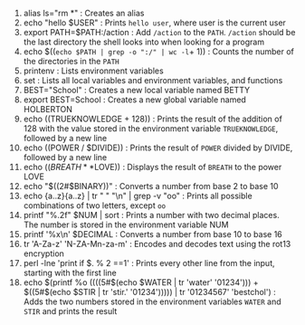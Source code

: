 1.	alias ls="rm *" : Creates an alias		
2.	echo "hello $USER" : Prints `hello user`, where user is the current user		
3.	export PATH=$PATH:/action :  Add `/action` to the `PATH`. `/action` should be the last directory the shell looks into when looking for a program		
4.	echo $((`echo $PATH | grep -o ":/" | wc -l`+ 1)) : Counts the number of the directories in the `PATH`		
5.	printenv : Lists environment variables	
6.	set : Lists all local variables and environment variables, and functions		
7.	BEST="School" : Creates a new local variable named BETTY		
8.	export BEST=School : Creates a new global variable named HOLBERTON	
9.	echo $(($TRUEKNOWLEDGE + 128)) : Prints the result of the addition of 128 with the value stored in the environment variable `TRUEKNOWLEDGE`, followed by a new line	
10.	echo $(($POWER / $DIVIDE)) : Prints the result of `POWER` divided by DIVIDE, followed by a new line	
11.	echo $((BREATH**$LOVE)) : Displays the result of `BREATH` to the power LOVE
12.	echo "$((2#$BINARY))" : Converts a number from base 2 to base 10
13.	echo {a..z}{a..z} | tr " " "\n" | grep -v "oo" : Prints all possible combinations of two letters, except `oo`
14.	printf "%.2f" $NUM | sort : Prints a number with two decimal places. The number is stored in the environment variable NUM
15.	printf '%x\n' $DECIMAL : Converts a number from base 10 to base 16
16.	tr 'A-Za-z' 'N-ZA-Mn-za-m' : Encodes and decodes text using the rot13 encryption
17.	perl -lne 'print if $. % 2 ==1' : Prints every other line from the input, starting with the first line
18.	echo $(printf %o $(($((5#$(echo $WATER | tr 'water' '01234'))) + $((5#$(echo $STIR | tr 'stir.' '01234'))))) | tr '01234567' 'bestchol') : Adds the two numbers stored in the environment variables `WATER` and `STIR` and prints the result


